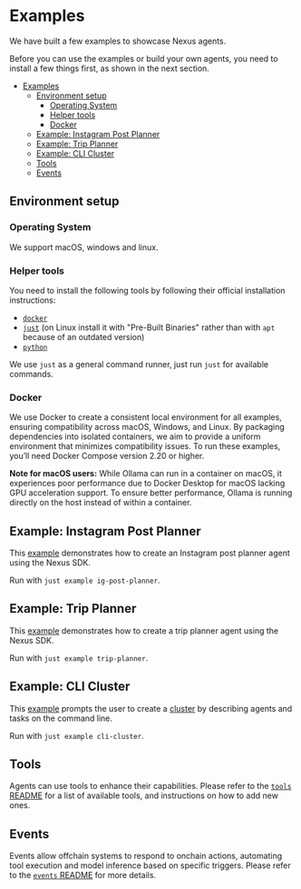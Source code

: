 # Examples

We have built a few examples to showcase Nexus agents.

Before you can use the examples or build your own agents, you need to install a few things first,
as shown in the next section.

- [Examples](#examples)
  - [Environment setup](#environment-setup)
    - [Operating System](#operating-system)
    - [Helper tools](#helper-tools)
    - [Docker](#docker)
  - [Example: Instagram Post Planner](#example-instagram-post-planner)
  - [Example: Trip Planner](#example-trip-planner)
  - [Example: CLI Cluster](#example-cli-cluster)
  - [Tools](#tools)
  - [Events](#events)

## Environment setup

### Operating System

We support macOS, windows and linux.

### Helper tools

You need to install the following tools by following their official installation instructions:

- [`docker`][docker]
- [`just`][just] (on Linux install it with "Pre-Built Binaries" rather than with `apt` because of an outdated version)
- [`python`][python]

We use `just` as a general command runner, just run `just` for available commands.

### Docker

We use Docker to create a consistent local environment for all examples, ensuring compatibility across macOS, Windows, and Linux. By packaging dependencies into isolated containers, we aim to provide a uniform environment that minimizes compatibility issues. To run these examples, you’ll need Docker Compose version 2.20 or higher.

**Note for macOS users:** While Ollama can run in a container on macOS, it experiences poor performance due to Docker Desktop for macOS lacking GPU acceleration support. To ensure better performance, Ollama is running directly on the host instead of within a container.

## Example: Instagram Post Planner

This [example][ig_post_planner] demonstrates how to create an Instagram post planner agent using
the Nexus SDK.

Run with `just example ig-post-planner`.

## Example: Trip Planner

This [example][trip_planner] demonstrates how to create a trip planner agent using the Nexus
SDK.

Run with `just example trip-planner`.

## Example: CLI Cluster

This [example][cli_cluster] prompts the user to create a [cluster][design_cluster] by describing
agents and tasks on the command line.

Run with `just example cli-cluster`.

## Tools

Agents can use tools to enhance their capabilities. Please refer to the [`tools` README][tools_README]
for a list of available tools, and instructions on how to add new ones.

## Events

Events allow offchain systems to respond to onchain actions, automating tool execution and model inference based on specific triggers. Please refer to the [`events` README][events_README] for more details.

<!-- List of Links -->

[docker]: https://docs.docker.com/engine/install/
[just]: https://github.com/casey/just
[python]: https://www.python.org/downloads/
[tools_README]: ../offchain/tools/README.md
[events_README]: ../offchain/events/README.md
[ig_post_planner]: ./ig_post_planner.py
[trip_planner]: ./trip_planner.py
[cli_cluster]: ./cli_cluster.py
[design_cluster]: ../onchain/README.md#cluster
